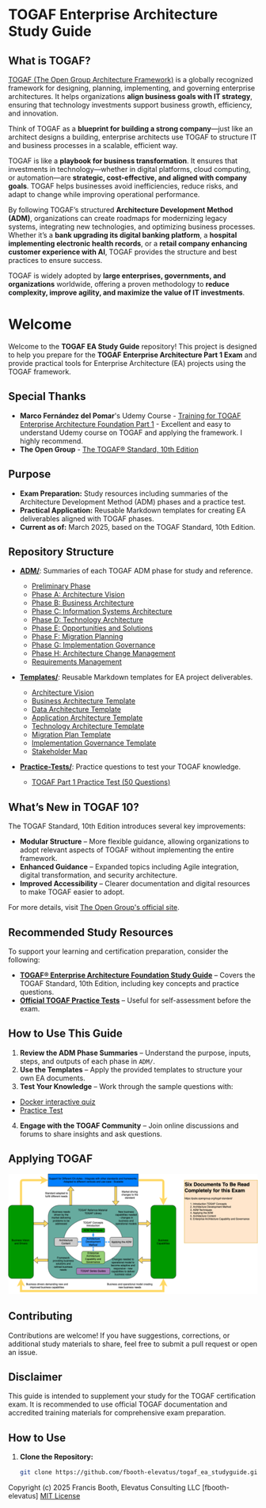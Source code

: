 # TOGAF Enterprise Architecture Study Guide

## **What is TOGAF?**

[TOGAF (The Open Group Architecture Framework)](https://www.opengroup.org/togaf) is a globally recognized framework for designing, planning, implementing, and governing enterprise architectures. It helps organizations **align business goals with IT strategy**, ensuring that technology investments support business growth, efficiency, and innovation.

Think of TOGAF as a **blueprint for building a strong company**—just like an architect designs a building, enterprise architects use TOGAF to structure IT and business processes in a scalable, efficient way.

TOGAF is like a **playbook for business transformation**. It ensures that investments in technology—whether in digital platforms, cloud computing, or automation—are **strategic, cost-effective, and aligned with company goals**. TOGAF helps businesses avoid inefficiencies, reduce risks, and adapt to change while improving operational performance.

By following TOGAF’s structured **Architecture Development Method (ADM)**, organizations can create roadmaps for modernizing legacy systems, integrating new technologies, and optimizing business processes. Whether it’s a **bank upgrading its digital banking platform**, a **hospital implementing electronic health records**, or a **retail company enhancing customer experience with AI**, TOGAF provides the structure and best practices to ensure success.

TOGAF is widely adopted by **large enterprises, governments, and organizations** worldwide, offering a proven methodology to **reduce complexity, improve agility, and maximize the value of IT investments**.

# Welcome

Welcome to the **TOGAF EA Study Guide** repository! This project is designed to help you prepare for the **TOGAF Enterprise Architecture Part 1 Exam** and provide practical tools for Enterprise Architecture (EA) projects using the TOGAF framework.

## Special Thanks
- **Marco Fernández del Pomar**'s Udemy Course - [Training for TOGAF Enterprise Architecture Foundation Part 1](https://www.udemy.com/course/togaf-10-enterprise-architecture-foundation-part-1-exam) - Excellent and easy to understand Udemy course on TOGAF and applying the framework.  I highly recommend.
- **The Open Group** - [The TOGAF® Standard, 10th Edition](https://www.opengroup.org/togaf/10thedition)

## Purpose
- **Exam Preparation:** Study resources including summaries of the Architecture Development Method (ADM) phases and a practice test.
- **Practical Application:** Reusable Markdown templates for creating EA deliverables aligned with TOGAF phases.
- **Current as of:** March 2025, based on the TOGAF Standard, 10th Edition.

## Repository Structure
- **[ADM/](ADM/README.md)**: Summaries of each TOGAF ADM phase for study and reference.
  - [Preliminary Phase](ADM/Preliminary.md)
  - [Phase A: Architecture Vision](ADM/Phase-A_Architecture-Vision.md)
  - [Phase B: Business Architecture](ADM/Phase-B_Business-Vision.md)
  - [Phase C: Information Systems Architecture](ADM/Phase-C_Information-Systems-Architecture.md)
  - [Phase D: Technology Architecture](ADM/Phase-D_Technology-Architecture.md)
  - [Phase E: Opportunities and Solutions](ADM/Phase-E_Opportunities-and-Solutions.md)
  - [Phase F: Migration Planning](ADM/Phase-F_Migration-Planning.md)
  - [Phase G: Implementation Governance](ADM/Phase-G_Implementation-Governance.md)
  - [Phase H: Architecture Change Management](ADM/Phase-H_Architecture-Change-Management.md)
  - [Requirements Management](ADM/Requirements-Management.md)

- **[Templates/](Templates/)**: Reusable Markdown templates for EA project deliverables.
  - [Architecture Vision](Templates/Architecture-Vision.md)
  - [Business Architecture Template](Templates/Business-Architecture-Template.md)
  - [Data Architecture Template](Templates/Data-Architecture-Template.md)
  - [Application Architecture Template](Templates/Application-Architecture-Template.md)
  - [Technology Architecture Template](Templates/Technology-Architecture-Template.md)
  - [Migration Plan Template](Templates/Migration-Plan-Template.md)
  - [Implementation Governance Template](Templates/Implementation-Governance.md)
  - [Stakeholder Map](Templates/Stakeholder-Map.md)

- **[Practice-Tests/](Practice-Tests/)**: Practice questions to test your TOGAF knowledge.
  - [TOGAF Part 1 Practice Test (50 Questions)](Practice-Tests/TOGAF-Part1-Practice-Test.md)

## What’s New in TOGAF 10?

The TOGAF Standard, 10th Edition introduces several key improvements:

- **Modular Structure** – More flexible guidance, allowing organizations to adopt relevant aspects of TOGAF without implementing the entire framework.
- **Enhanced Guidance** – Expanded topics including Agile integration, digital transformation, and security architecture.
- **Improved Accessibility** – Clearer documentation and digital resources to make TOGAF easier to adopt.

For more details, visit [The Open Group's official site](https://www.opengroup.org/togaf/new-version).

## Recommended Study Resources

To support your learning and certification preparation, consider the following:

- **[TOGAF® Enterprise Architecture Foundation Study Guide](https://www.amazon.com/TOGAF%C2%AE-Enterprise-Architecture-Foundation-Study/dp/940181015X/)** – Covers the TOGAF Standard, 10th Edition, including key concepts and practice questions.
- **[Official TOGAF Practice Tests](https://www.opengroup.org/certifications/study-guides-and-practice-test)** – Useful for self-assessment before the exam.

## How to Use This Guide

1. **Review the ADM Phase Summaries** – Understand the purpose, inputs, steps, and outputs of each phase in `ADM/`.
2. **Use the Templates** – Apply the provided templates to structure your own EA documents.
3. **Test Your Knowledge** – Work through the sample questions with:
 * [Docker interactive quiz](./Practice-Tests/README.md) 
 * [Practice Test](./Practice-Tests/Practice-Test-1.md)
4. **Engage with the TOGAF Community** – Join online discussions and forums to share insights and ask questions.

## Applying TOGAF 

![TOGAF Applied](./images/TOGAF-TOGAF.drawio.png)

## Contributing

Contributions are welcome! If you have suggestions, corrections, or additional study materials to share, feel free to submit a pull request or open an issue.

## Disclaimer

This guide is intended to supplement your study for the TOGAF certification exam. It is recommended to use official TOGAF documentation and accredited training materials for comprehensive exam preparation.

## How to Use
1. **Clone the Repository:** 
   ```bash
   git clone https://github.com/fbooth-elevatus/togaf_ea_studyguide.git
   
Copyright (c) 2025 Francis Booth, Elevatus Consulting LLC [fbooth-elevatus]
[MIT License](LICENSE)